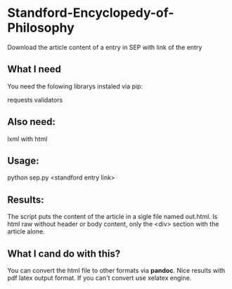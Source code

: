 # Standford-Encyclopedy-of-Philosophy

Download the article content of a entry in SEP with link of the entry

## What I need

You need the folowing librarys instaled via pip:

requests
validators

## Also need:

lxml with html

## Usage:

python sep.py \<standford entry link\>

## Results:

The script puts the content of the article in a sigle file named out.html. Is html raw without header or body content, only the \<div\> section with the article alone.

## What I cand do with this?

You can convert the html file to other formats vìa <b>pandoc</b>. Nice results with pdf latex output format. If you can't convert use xelatex engine.
